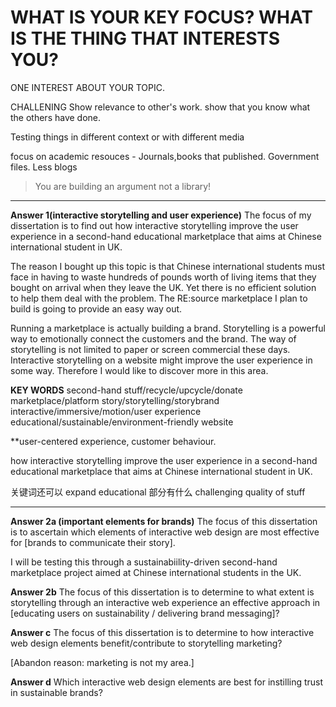 # WHAT IS YOUR KEY FOCUS? WHAT IS THE THING THAT INTERESTS YOU?

ONE INTEREST ABOUT YOUR TOPIC.

CHALLENING
Show relevance to other's work. show that you know what the others have done.

Testing things in different context or with different media

focus on academic resouces - Journals,books that published. Government files.
Less blogs

> You are building an argument not a library!

---

**Answer 1(interactive storytelling and user experience)**
The focus of my dissertation is to find out how interactive storytelling improve the user experience in a second-hand educational marketplace that aims at Chinese international student in UK.

The reason I bought up this topic is that Chinese international students must face in having to waste hundreds of pounds worth of living items that they bought on arrival when they leave the UK. Yet there is no efficient solution to help them deal with the problem. The RE:source marketplace I plan to build is going to provide an easy way out.

Running a marketplace is actually building a brand. Storytelling is a powerful way to emotionally connect the customers and the brand. The way of storytelling is not limited to paper or screen commercial these days. Interactive storytelling on a website might improve the user experience in some way. Therefore I would like to discover more in this area.

**KEY WORDS**
second-hand stuff/recycle/upcycle/donate
marketplace/platform
story/storytelling/storybrand
interactive/immersive/motion/user experience
educational/sustainable/environment-friendly
website

\*\*user-centered experience, customer behaviour.

how interactive storytelling improve the user experience in a second-hand educational marketplace that aims at Chinese international student in UK.

关键词还可以 expand
educational 部分有什么 challenging
quality of stuff

---

**Answer 2a (important elements for brands)**
The focus of this dissertation is to ascertain which elements of interactive web design are most effective for [brands to communicate their story].

I will be testing this through a sustainabiility-driven second-hand marketplace project aimed at Chinese international students in the UK.

**Answer 2b**
The focus of this dissertation is to determine to what extent is storytelling through an interactive web experience an effective approach in [educating users on sustainability / delivering brand messaging]?

**Answer c**
The focus of this dissertation is to determine to how interactive web design elements benefit/contribute to storytelling marketing?

[Abandon reason: marketing is not my area.]

**Answer d**
Which interactive web design elements are best for instilling trust in sustainable brands?
